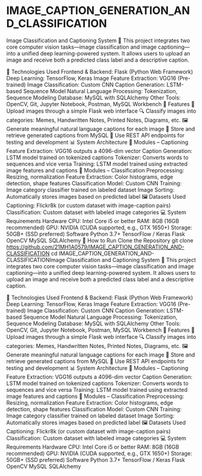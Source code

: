 # IMAGE_CAPTION_GENERATION_AND_CLASSIFICATION
Image Classification and Captioning System 🎯
This project integrates two core computer vision tasks—image classification and image captioning—into a unified deep learning-powered system. It allows users to upload an image and receive both a predicted class label and a descriptive caption.

🚀 Technologies Used
Frontend & Backend: Flask (Python Web Framework)
Deep Learning: TensorFlow, Keras
Image Feature Extraction: VGG16 (Pre-trained)
Image Classification: Custom CNN
Caption Generation: LSTM-based Sequence Model
Natural Language Processing: Tokenization, Sequence Modeling
Database: MySQL with SQLAlchemy
Other Tools: OpenCV, Git, Jupyter Notebook, Postman, MySQL Workbench
🧠 Features
📂 Upload images through a simple Flask web interface
🔍 Classify images into categories: Memes, Handwritten Notes, Printed Notes, Diagrams, etc.
🖼️ Generate meaningful natural language captions for each image
🧾 Store and retrieve generated captions from MySQL
🔄 Use REST API endpoints for testing and development
📊 System Architecture
📌 Modules – Captioning
Feature Extraction: VGG16 outputs a 4096-dim vector
Caption Generation: LSTM model trained on tokenized captions
Tokenizer: Converts words to sequences and vice versa
Training: LSTM model trained using extracted image features and captions
📌 Modules – Classification
Preprocessing: Resizing, normalization
Feature Extraction: Color histograms, edge detection, shape features
Classification Model: Custom CNN
Training: Image category classifier trained on labeled dataset
Image Sorting: Automatically stores images based on predicted label
🖼️ Datasets Used
Captioning: Flickr8k (or custom dataset with image-caption pairs)
Classification: Custom dataset with labeled image categories
💻 System Requirements
Hardware
CPU: Intel Core i5 or better
RAM: 8GB (16GB recommended)
GPU: NVIDIA (CUDA supported, e.g., GTX 1650+)
Storage: 50GB+ (SSD preferred)
Software
Python 3.7+
TensorFlow / Keras
Flask
OpenCV
MySQL
SQLAlchemy
📂 How to Run
Clone the Repository
git clone https://github.com/21MH1A0579/IMAGE_CAPTION_GENERATION_AND-CLASSIFICATION
cd IMAGE_CAPTION_GENERATION_AND-CLASSIFICATIONImage Classification and Captioning System 🎯
This project integrates two core computer vision tasks—image classification and image captioning—into a unified deep learning-powered system. It allows users to upload an image and receive both a predicted class label and a descriptive caption.

🚀 Technologies Used
Frontend & Backend: Flask (Python Web Framework)
Deep Learning: TensorFlow, Keras
Image Feature Extraction: VGG16 (Pre-trained)
Image Classification: Custom CNN
Caption Generation: LSTM-based Sequence Model
Natural Language Processing: Tokenization, Sequence Modeling
Database: MySQL with SQLAlchemy
Other Tools: OpenCV, Git, Jupyter Notebook, Postman, MySQL Workbench
🧠 Features
📂 Upload images through a simple Flask web interface
🔍 Classify images into categories: Memes, Handwritten Notes, Printed Notes, Diagrams, etc.
🖼️ Generate meaningful natural language captions for each image
🧾 Store and retrieve generated captions from MySQL
🔄 Use REST API endpoints for testing and development
📊 System Architecture
📌 Modules – Captioning
Feature Extraction: VGG16 outputs a 4096-dim vector
Caption Generation: LSTM model trained on tokenized captions
Tokenizer: Converts words to sequences and vice versa
Training: LSTM model trained using extracted image features and captions
📌 Modules – Classification
Preprocessing: Resizing, normalization
Feature Extraction: Color histograms, edge detection, shape features
Classification Model: Custom CNN
Training: Image category classifier trained on labeled dataset
Image Sorting: Automatically stores images based on predicted label
🖼️ Datasets Used
Captioning: Flickr8k (or custom dataset with image-caption pairs)
Classification: Custom dataset with labeled image categories
💻 System Requirements
Hardware
CPU: Intel Core i5 or better
RAM: 8GB (16GB recommended)
GPU: NVIDIA (CUDA supported, e.g., GTX 1650+)
Storage: 50GB+ (SSD preferred)
Software
Python 3.7+
TensorFlow / Keras
Flask
OpenCV
MySQL
SQLAlchemy
